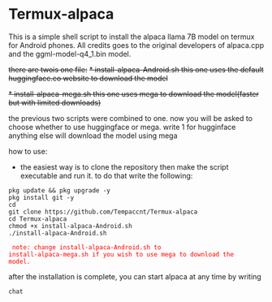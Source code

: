 # Termux-alpaca
This is a simple shell script to install the alpaca llama 7B model on termux for Android phones. 
All credits goes to the original developers of alpaca.cpp and the ggml-model-q4_1.bin model. 

~~there are twois one file:~~
~~* install-alpaca-Android.sh this one uses the default huggingface.co website to download the model~~

~~* install-alpaca-mega.sh this one uses mega to download the model(faster but with limited downloads)~~

the previous two scripts were combined to one. now you will be asked to choose whether to use huggingface or mega. write 1 for hugginface anything else will download the model using mega

how to use:
* the easiest way is to clone the repository then make the script executable and run it. to do that write the following:

```
pkg update && pkg upgrade -y
pkg install git -y
cd
git clone https://github.com/Tempaccnt/Termux-alpaca
cd Termux-alpaca
chmod +x install-alpaca-Android.sh
./install-alpaca-Android.sh

```
<code style="color : red"> note: change install-alpaca-Android.sh to install-alpaca-mega.sh if you wish to use mega to download the model.</code>

after the installation is complete, you can start alpaca at any time by writing
```
chat

```
